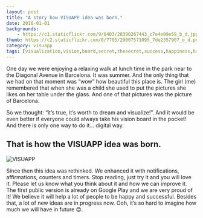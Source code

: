 ```yaml
---
layout: post
title: "A story how VISUAPP idea was born."
date: 2016-01-01
backgrounds:
    - https://c1.staticflickr.com/9/8403/28390267443_c7e4e09e59_b_d.jpg
thumb: https://c2.staticflickr.com/8/7795/29007571095_7de2357907_o_d.png
category: visuapp
tags: [visualization,vision,board,secret,thesecret,success,happiness,happy,relax,dream,goal,achievement,energy,feel,feeling,world,universe,believe,better,power,future,beauty,love,best,imagination,attraction,materialize,money,health,secret,visuapp,android,app,smarthumanapps]
---
```


One day we were enjoying a relaxing walk at lunch time in the park near to the Diagonal Avenue in Barcelona. It was summer. And the only thing that we had on that moment was “wow” how beautiful this place is. The girl (me) remembered that when she was a child she used to put the pictures she likes on her table under the glass. And one of that pictures was the picture of Barcelona.

So we thought: “it’s true, it’s worth to dream and visualize!”. And it would be even better if everyone could always take his vision board in the pocket! And there is only one way to do it… digital way.

## That is how the VISUAPP idea was born.

![VISUAPP](https://c1.staticflickr.com/9/8594/28974911696_f2a83a2cec_o_d.jpg)
 
Since then this idea was rethinked. We enhanced it with notifications, affirmations, counters and timers. Stop reading, just try it and you will love it. Please let us know what you think about it and how we can improve it. The first public version is already on Google Play and we are very proud of it! We believe it will help a lot of people to be happy and successful.
Besides that, a lot of new ideas are in progress now. Ooh, it’s so hard to imagine how much we will have in future 😊.






